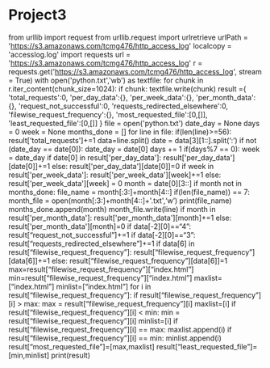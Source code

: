 # Project3
from urllib import request
from urllib.request import urlretrieve
urlPath = 'https://s3.amazonaws.com/tcmg476/http_access_log'
localcopy = 'accesslog.log'
import requests
url = 'https://s3.amazonaws.com/tcmg476/http_access_log'
r = requests.get('https://s3.amazonaws.com/tcmg476/http_access_log', stream = True)
with open('python.txt','wb') as textfile:
  for chunk in r.iter_content(chunk_size=1024):
    if chunk:
      textfile.write(chunk)
result ={
'total_requests':0,
'per_day_data':{},
'per_week_data':{},
'per_month_data':{},
'request_not_successful':0,
'requests_redirected_elsewhere':0,
'filewise_request_frequency':{},
'most_requested_file':[0,[]],
'least_requested_file':[0,[]]
}
file = open('python.txt')
date_day = None
days = 0
week = None
months_done = []
for line in file:
  if(len(line)>=56):
    result['total_requests']+=1
    data=line.split()
    date = data[3][1::].split(‘:’)
    if not (date_day == date[0]):
      date_day = date[0]
      days += 1
      if(days%7 == 0):
        week = date_day
    if date[0] in result['per_day_data']:
      result['per_day_data'][date[0]]+=1
    else:
      result['per_day_data'][date[0]]=0
    if week in result['per_week_data']:
      result['per_week_data'][week]+=1
    else:
      result['per_week_data'][week] = 0
    month = date[0][3::]
      if month not in months_done:
        file_name = month[:3:]+month[4::]
        if(len(file_name)) == 7:
          month_file = open(month[:3:]+month[4::]+'.txt',‘w’)
          print(file_name)
        months_done.append(month)
      month_file.write(line)
      if month in result['per_month_data']:
        result['per_month_data'][month]+=1
     else:
        result['per_month_data'][month]=0
     if data[-2][0]==“4”:
        result[“request_not_successful”]+=1
     if data[-2][0]==“3”:
        result[“requests_redirected_elsewhere”]+=1
     if data[6] in result[“filewise_request_frequency”]:
        result[“filewise_request_frequency”][data[6]]+=1
     else:
        result[“filewise_request_frequency”][data[6]]=1
max=result[“filewise_request_frequency”][“index.html”]
min=result[“filewise_request_frequency”][“index.html”]
maxlist=[“index.html”]
minlist=[“index.html”]
for i in result[“filewise_request_frequency”]:
  if result[“filewise_request_frequency”][i] > max:
     max = result[“filewise_request_frequency”][i]
     maxlist=[i]
  if result[“filewise_request_frequency”][i] < min:
     min = result[“filewise_request_frequency”][i]
     minlist=[i]
  if result[“filewise_request_frequency”][i] == max:
     maxlist.append(i)
  if result[“filewise_request_frequency”][i] == min:
     minlist.append(i)
result[“most_requested_file”]=[max,maxlist]
result[“least_requested_file”]=[min,minlist]
print(result)
